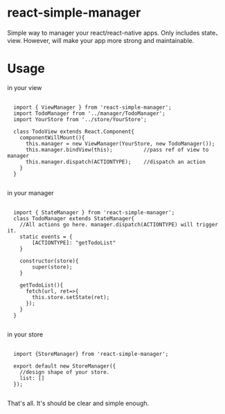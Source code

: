 # react-simple-manager
Simple way to manager your react/react-native apps. Only includes state、view. However, will make your app more strong and maintainable.


# Usage
in your view
<pre>
  <code>
  import { ViewManager } from 'react-simple-manager';
  import TodoManager from '../manager/TodoManager';
  import YourStore from '../store/YourStore';
  
  class TodoView extends React.Component{
    componentWillMount(){
      this.manager = new ViewManager(YourStore, new TodoManager());
      this.manager.bindView(this);          //pass ref of view to manager
      this.manager.dispatch(ACTIONTYPE);    //dispatch an action
    }
  }
  </code>
</pre>

in your manager
<pre>
  <code>
  import { StateManager } from 'react-simple-manager';
  class TodoManager extends StateManager{
    //All actions go here. manager.dispatch(ACTIONTYPE) will trigger it.
    static events = {
        [ACTIONTYPE]: "getTodoList"
    }
    
    constructor(store){
        super(store);
    }
    
    getTodoList(){
      fetch(url, ret=>{
        this.store.setState(ret);
      });
    }
  }
  </code>
</pre>

in your store
<pre>
  <code>
  import {StoreManager} from 'react-simple-manager';

  export default new StoreManager({
    //design shape of your store.
    list: []
  });
  </code>
</pre>


That's all.
It's should be clear and simple enough.
